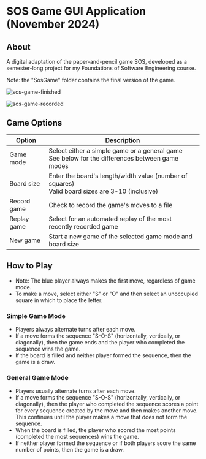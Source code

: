 # SOS Game GUI Application (November 2024)

## About
A digital adaptation of the paper-and-pencil game SOS, developed as a semester-long project for my Foundations of Software Engineering course.

Note: the "SosGame" folder contains the final version of the game.

![sos-game-finished](https://github.com/user-attachments/assets/48033d4d-d921-4cf6-a4fa-eeeac2187dba)

![sos-game-recorded](https://github.com/user-attachments/assets/c40307c5-d2f9-42b0-b7ed-0a7b0210866c)

## Game Options

| Option | Description |
| ------ | ----------- |
| Game mode | Select either a simple game or a general game <br/> See below for the differences between game modes |
| Board size | Enter the board's length/width value (number of squares) <br/> Valid board sizes are 3-10 (inclusive) |
| Record game | Check to record the game's moves to a file |
| Replay game | Select for an automated replay of the most recently recorded game |
| New game | Start a new game of the selected game mode and board size | 

## How to Play

* Note: The blue player always makes the first move, regardless of game mode.
* To make a move, select either "S" or "O" and then select an unoccupied square in which to place the letter.

### Simple Game Mode
* Players always alternate turns after each move.
* If a move forms the sequence "S-O-S" (horizontally, vertically, or diagonally), then the game ends and the player who completed the sequence wins the game.
* If the board is filled and neither player formed the sequence, then the game is a draw.

### General Game Mode
* Players usually alternate turns after each move.
* If a move forms the sequence "S-O-S" (horizontally, vertically, or diagonally), then the player who completed the sequence scores a point for every sequence created by the move and then makes another move. This continues until the player makes a move that does not form the sequence.
* When the board is filled, the player who scored the most points (completed the most sequences) wins the game.
* If neither player formed the sequence or if both players score the same number of points, then the game is a draw.
